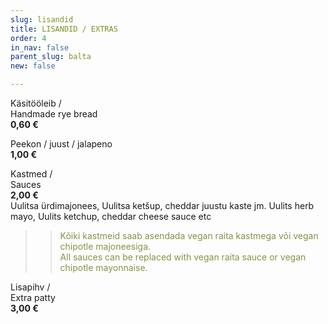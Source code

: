 ```yaml
---
slug: lisandid
title: LISANDID / EXTRAS
order: 4
in_nav: false
parent_slug: balta
new: false

---
```

Käsitööleib /  
Handmade rye bread  
**0,60 €**

<span class="spicy"></span>
Peekon / juust / jalapeno  
**1,00 €**

Kastmed /  
Sauces  
**2,00 €**  
<span class="koostis">Uulitsa ürdimajonees, Uulitsa ketšup, cheddar juustu kaste jm. Uulits herb mayo, Uulits ketchup, cheddar cheese sauce etc</span>

> > <span style="color: #839446;">Kõiki kastmeid saab asendada vegan raita kastmega või vegan chipotle majoneesiga.  
> > All sauces can be replaced with vegan raita sauce or vegan chipotle mayonnaise.</span>
> >
> > <span class="vege"></span><span class="vegan"></span>

Lisapihv /  
Extra patty  
**3,00 €**